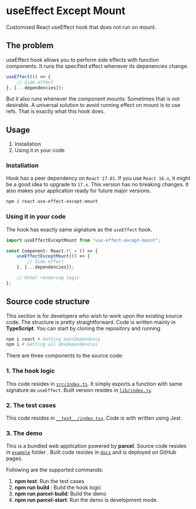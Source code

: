 # useEffect Except Mount

Customised React useEffect hook that does not run on mount.

## The problem

useEffect hook allows you to perform side effects with function components. It runs the specified effect whenever its depenencies change.

```javascript
useEffect(() => {
    // Side effect
}, [...dependencies]);
```

But it also runs whenever the component mounts. Sometimes that is not desirable. A universal solution to avoid running effect on mount is to use refs. That is exactly what this hook does.

## Usage

1.  Installation
2.  Using it in your code

### Installation

Hook has a peer dependency on `React 17.01`. If you use `React 16.x`, it might be a good idea to upgrade to `17.x`. This version has no breaking changes. It also makes your application ready for future major versions.

```bash
npm i react use-effect-except-mount
```

### Using it in your code

The hook has exactly same signature as the `useEffect` hook.

```javascript
import useEffectExceptMount from "use-effect-except-mount";

const Component: React.FC = () => {
    useEffectExceptMount(() => {
        // Side effect
    }, [...dependencies]);

    // Other rendering logic
};
```

## Source code structure

This section is for developers who wish to work upon the existing source code. The structure is pretty straightforward. Code is written mainly in **TypeScript**. You can start by cloning the repository and running

```bash
npm i react # Getting peerDependency
npm i # Getting all devDependencies
```

There are three components to the source code:

### 1. The hook logic

This code resides in [`src/index.ts`](./src/index.ts). It simply exports a function with same signature as `useEffect`. Built version resides in [`lib/index.js`](./lib/index.js).

### 2. The test cases

This code resides in [`__test__/index.tsx`](./__test__/index.tsx). Code is with written using Jest.

### 3. The demo

This is a bundled web application powered by **parcel**. Source code resides in [`example`](./example) folder . Built code resides in [`docs`](./docs) and is deployed on GitHub pages.

Following are the supported commands:

1. **npm test**: Run the test cases
2. **npm run build** : Build the hook logic
3. **npm run parcel-build**: Build the demo
4. **npm run parcel-start**: Run the demo is development mode.
